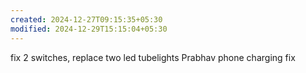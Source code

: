 ```yaml
---
created: 2024-12-27T09:15:35+05:30
modified: 2024-12-29T15:15:04+05:30
---
```


fix 2 switches, replace two led tubelights
Prabhav phone charging fix
